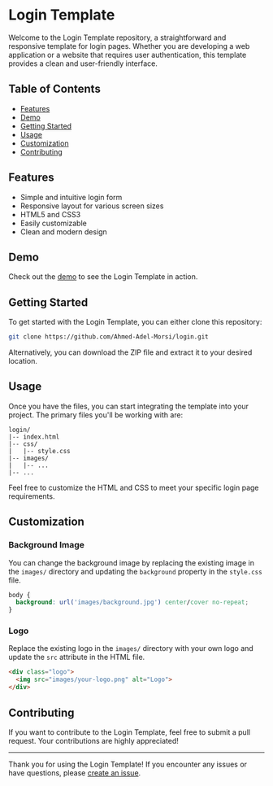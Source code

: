 # Login Template

Welcome to the Login Template repository, a straightforward and responsive template for login pages. Whether you are developing a web application or a website that requires user authentication, this template provides a clean and user-friendly interface.

## Table of Contents

- [Features](#features)
- [Demo](#demo)
- [Getting Started](#getting-started)
- [Usage](#usage)
- [Customization](#customization)
- [Contributing](#contributing)

## Features

- Simple and intuitive login form
- Responsive layout for various screen sizes
- HTML5 and CSS3
- Easily customizable
- Clean and modern design

## Demo

Check out the [demo](https://ahmed-adel-morsi.github.io/login/) to see the Login Template in action.

## Getting Started

To get started with the Login Template, you can either clone this repository:

```bash
git clone https://github.com/Ahmed-Adel-Morsi/login.git
```

Alternatively, you can download the ZIP file and extract it to your desired location.

## Usage

Once you have the files, you can start integrating the template into your project. The primary files you'll be working with are:

```plaintext
login/
|-- index.html
|-- css/
|   |-- style.css
|-- images/
|   |-- ...
|-- ...
```

Feel free to customize the HTML and CSS to meet your specific login page requirements.

## Customization

### Background Image

You can change the background image by replacing the existing image in the `images/` directory and updating the `background` property in the `style.css` file.

```css
body {
  background: url('images/background.jpg') center/cover no-repeat;
}
```

### Logo

Replace the existing logo in the `images/` directory with your own logo and update the `src` attribute in the HTML file.

```html
<div class="logo">
  <img src="images/your-logo.png" alt="Logo">
</div>
```

## Contributing

If you want to contribute to the Login Template, feel free to submit a pull request. Your contributions are highly appreciated!


---

Thank you for using the Login Template! If you encounter any issues or have questions, please [create an issue](https://github.com/Ahmed-Adel-Morsi/login/issues).

